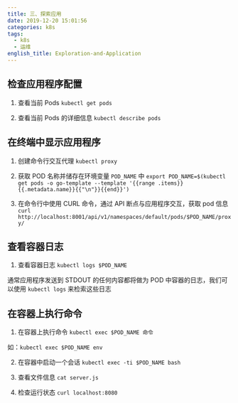 ```yaml
---
title: 三、探索应用
date: 2019-12-20 15:01:56
categories: k8s
tags:
  - k8s
  - 运维
english_title: Exploration-and-Application
---
```


## 检查应用程序配置

1. 查看当前 Pods
`kubectl get pods`

2. 查看当前 Pods 的详细信息
`kubectl describe pods`

## 在终端中显示应用程序

1. 创建命令行交互代理
`kubectl proxy`

2. 获取 POD 名称并储存在环境变量 `POD_NAME` 中
`export POD_NAME=$(kubectl get pods -o go-template --template '{{range .items}}{{.metadata.name}}{{"\n"}}{{end}}')`

3. 在命令行中使用 CURL 命令，通过 API 断点与应用程序交互，获取 pod 信息
`curl http://localhost:8001/api/v1/namespaces/default/pods/$POD_NAME/proxy/`

## 查看容器日志

1. 查看容器日志
`kubectl logs $POD_NAME`

通常应用程序发送到 STDOUT 的任何内容都将做为 POD 中容器的日志，我们可以使用 `kubectl logs` 来检索这些日志

## 在容器上执行命令

1. 在容器上执行命令
`kubectl exec $POD_NAME 命令`

如：`kubectl exec $POD_NAME env`

2. 在容器中启动一个会话
`kubectl exec -ti $POD_NAME bash`

3. 查看文件信息
`cat server.js`

4. 检查运行状态
`curl localhost:8080`
